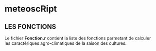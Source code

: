 # meteoscRipt
## LES FONCTIONS

Le fichier __Fonction.r__ contient la liste des fonctions parmetant de calculer les caractériques agro-climatiques de la saison des cultures.

